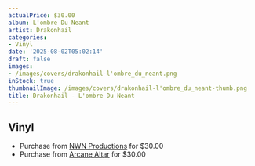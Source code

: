 ```yaml
---
actualPrice: $30.00
album: L'ombre Du Neant
artist: Drakonhail
categories:
- Vinyl
date: '2025-08-02T05:02:14'
draft: false
images:
- /images/covers/drakonhail-l'ombre_du_neant.png
inStock: true
thumbnailImage: /images/covers/drakonhail-l'ombre_du_neant-thumb.png
title: Drakonhail - L'ombre Du Neant
---
```


## Vinyl
* Purchase from [NWN Productions](http://shop.nwnprod.com/index.php?route=product/product&path=75&product_id=62842&sort=pd.name&order=ASC) for $30.00
* Purchase from [Arcane Altar](https://arcanealtar.bigcartel.com/product/drakonhail-lombre-du-neant-12-lp) for $30.00

